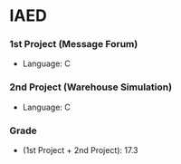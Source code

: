 # IAED

### 1st Project (Message Forum)
* Language: C

### 2nd Project (Warehouse Simulation)
* Language: C

### Grade 
* (1st Project + 2nd Project): 17.3